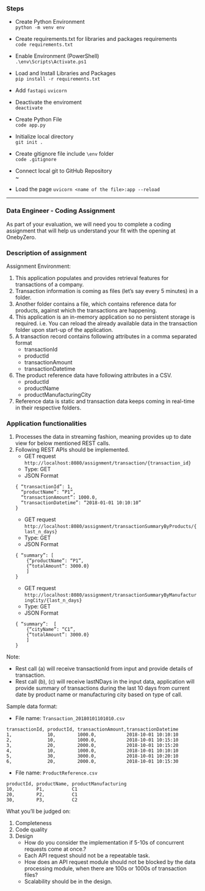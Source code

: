 ### Steps
- Create Python Environment <br>
`python -m venv env`

- Create requirements.txt for libraries and packages requirements <br>
`code requirements.txt`

- Enable Environment (PowerShell) <br>
`.\env\Scripts\Activate.ps1`

- Load and Install Libraries and Packages <br>
`pip install -r requirements.txt`
- Add
`fastapi` `uvicorn`

- Deactivate the enviroment <br>
`deactivate`

- Create Python File <br>
`code app.py`

- Initialize local directory <br>
`git init .`

- Create gitignore file include `\env` folder <br>
`code .gitignore`

- Connect local git to GitHub Repository <br>
~

- Load the page
`uvicorn <name of the file>:app --reload`

---

### Data Engineer - Coding Assignment
As part of your evaluation, we will need you to complete a coding assignment that will help us understand your fit with the opening at OnebyZero. 

### Description of assignment
Assignment Environment:
1. This application populates and provides retrieval features for transactions of a company.
2. Transaction information is coming as files (let’s say every 5 minutes) in a folder.
3. Another folder contains a file, which contains reference data for products, against which the transactions are happening.
4. This application is an in-memory application so no persistent storage is required. i.e. You can reload the already available data in the transaction folder upon start-up of the application.
5. A transaction record contains following attributes in a comma separated format
    * transactionId
    * productId
    * transactionAmount
    * transactionDatetime
6. The product reference data have following attributes in a CSV.
    * productId
    * productName
    * productManufacturingCity
7. Reference data is static and transaction data keeps coming in real-time in their respective folders.

### Application functionalities
1. Processes the data in streaming fashion, meaning provides up to date view for below mentioned REST calls.
2. Following REST APIs should be implemented.
    * GET request <br> 
    `http://localhost:8080/assignment/transaction/{transaction_id}`
    - Type: GET
    - JSON Format
    ```
    { “transactionId”: 1,
      “productName”: “P1”, 
      “transactionAmount”: 1000.0, 
      “transactionDatetime”: “2018-01-01 10:10:10”
    }
    ```
    * GET request <br>
    `http://localhost:8080/assignment/transactionSummaryByProducts/{last_n_days}`
    - Type: GET
    - JSON Format
    ```
    { “summary”: [ 
        {“productName”: “P1”, 
        {“totalAmount”: 3000.0}
        ]
    }
    ```
    * GET request <br>
    `http://localhost:8080/assignment/transactionSummaryByManufacturingCity/{last_n_days}`
    - Type: GET
    - JSON Format
    ```
    { “summary”:  [ 
        {“cityName”: “C1”, 
        {“totalAmount”: 3000.0}
        ]
    }
    ```
Note: 
- Rest call (a) will receive transactionId from input and provide details of transaction.
- Rest call (b), (c) will receive lastNDays in the input data, application will provide summary of transactions during the last 10 days from current date by product name or manufacturing city based on type of call.

Sample data format:
- File name: `Transaction_20180101101010.csv`
```
transactionId, productId, transactionAmount,transactionDatetime
1,             10,        1000.0,           2018-10-01 10:10:10
2,             10,        1000.0,           2018-10-01 10:15:10
3,             20,        2000.0,           2018-10-01 10:15:20
4,             10,        1000.0,           2018-10-01 10:10:10
5,             30,        3000.0,           2018-10-01 10:20:10
6,             20,        2000.0,           2018-10-01 10:15:30
```
- File name: `ProductReference.csv`
```
productId, productName, productManufacturing
10,        P1,          C1
20,        P2,          C1
30,        P3,          C2
```

What you’ll be judged on:
1. Completeness
2. Code quality
3. Design
    - How do you consider the implementation if 5-10s of concurrent requests come at once.?
    - Each API request should not be a repeatable task.
    - How does an API request module should not be blocked by the data processing module, when there are 100s or 1000s of transaction files?
    - Scalability should be in the design.